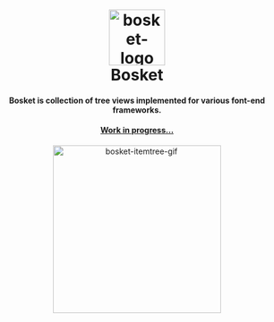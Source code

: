 <h1 align="center">
	<img alt="bosket-logo" src="https://elbywan.github.io/bosket/assets/bosket-logo.png" width="100px"/><br/>
    Bosket
</h1>
<h4 align="center">
	Bosket is collection of tree views implemented for various font-end frameworks.
</h4>

<div align="center">
    <h4><a href="https://elbywan.github.io/bosket/">Work in progress...</a></h4>
    <a href="https://elbywan.github.io/bosket/">
        <img alt="bosket-itemtree-gif" src="https://elbywan.github.io/bosket/assets/bosket-itemtree.gif" width="300px"/>
    </a>
</div>
